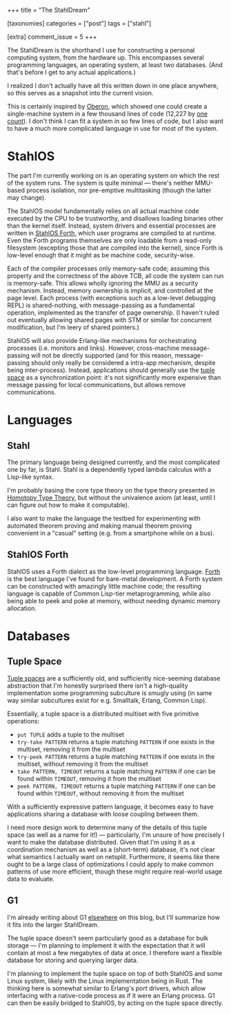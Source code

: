 +++
title = "The StahlDream"

[taxonomies]
categories = ["post"]
tags = ["stahl"]

[extra]
comment_issue = 5
+++

The StahlDream is the shorthand I use for constructing a personal computing system, from the hardware up. This encompasses several programming languages, an operating system, at least two databases. (And that's before I get to any actual applications.)

I realized I don't actually have all this written down in one place anywhere, so this serves as a snapshot into the current vision.

This is certainly inspired by [Oberon](https://en.wikipedia.org/wiki/Oberon_(operating_system)), which showed one could create a single-machine system in a few thousand lines of code (12,227 by [one count](http://www.edm2.com/0608/oberon.html)). I don't think I can fit a system in so few lines of code, but I also want to have a much more complicated language in use for most of the system.

StahlOS
=======

The part I'm currently working on is an operating system on which the rest of the system runs. The system is quite minimal &mdash; there's neither MMU-based process isolation, nor pre-emptive multitasking (though the latter may change).

The StahlOS model fundamentally relies on all actual machine code executed by the CPU to be trustworthy, and disallows loading binaries other than the kernel itself. Instead, system drivers and essential processes are written in [StahlOS Forth](#stahlos-forth), which user programs are compiled to at runtime. Even the Forth programs themselves are only loadable from a read-only filesystem (excepting those that are compiled into the kernel), since Forth is low-level enough that it might as be machine code, security-wise.

Each of the compiler processes only memory-safe code; assuming this property and the correctness of the above TCB, all code the system can run is memory-safe. This allows wholly ignoring the MMU as a security mechanism. Instead, memory ownership is implicit, and controlled at the page level. Each process (with exceptions such as a low-level debugging REPL) is shared-nothing, with message-passing as a fundamental operation, implemented as the transfer of page ownership. (I haven't ruled out eventually allowing shared pages with STM or similar for concurrent modification, but I'm leery of shared pointers.)

StahlOS will also provide Erlang-like mechanisms for orchestrating processes (i.e. monitors and links). However, cross-machine message-passing will not be directly supported (and for this reason, message-passing should only really be considered a intra-app mechanism, despite being inter-process). Instead, applications should generally use the [tuple space](#tuple-space) as a synchronization point: it's not significantly more expensive than message passing for local communications, but allows remove communications.

Languages
=========

Stahl
-----

The primary language being designed currently, and the most complicated one by far, is Stahl. Stahl is a dependently typed lambda calculus with a Lisp-like syntax.

I'm probably basing the core type theory on the type theory presented in [Homotopy Type Theory](https://homotopytypetheory.org/book/), but without the univalence axiom (at least, until I can figure out how to make it computable).

I also want to make the language the testbed for experimenting with automated theorem proving and making manual theorem proving convenient in a "casual" setting (e.g. from a smartphone while on a bus).

StahlOS Forth
-------------

StahlOS uses a Forth dialect as the low-level programming language. [Forth](https://en.wikipedia.org/wiki/Forth_(programming_language)) is the best language I've found for bare-metal development. A Forth system can be constructed with amazingly little machine code; the resulting language is capable of Common Lisp-tier metaprogramming, while also being able to peek and poke at memory, without needing dynamic memory allocation.

Databases
=========

Tuple Space
-----------

[Tuple spaces](https://en.wikipedia.org/wiki/Tuple_space) are a sufficiently old, and sufficiently nice-seeming database abstraction that I'm honestly surprised there isn't a high-quality implementation some programming subculture is smugly using (in same way similar subcultures exist for e.g. Smalltalk, Erlang, Common Lisp).

Essentially, a tuple space is a distributed multiset with five primitive operations:

-	`put TUPLE` adds a tuple to the multiset
-	`try-take PATTERN` returns a tuple matching `PATTERN` if one exists in the multiset, removing it from the multiset
-	`try-peek PATTERN` returns a tuple matching `PATTERN` if one exists in the multiset, without removing it from the multiset
-	`take PATTERN, TIMEOUT` returns a tuple matching `PATTERN` if one can be found within `TIMEOUT`, removing it from the multiset
-	`peek PATTERN, TIMEOUT` returns a tuple matching `PATTERN` if one can be found within `TIMEOUT`, without removing it from the multiset

With a sufficiently expressive pattern language, it becomes easy to have applications sharing a database with loose coupling between them.

I need more design work to determine many of the details of this tuple space (as well as a name for it!) &mdash; particularly, I'm unsure of how precisely I want to make the database distributed. Given that I'm using it as a coordination mechanism as well as a (short-term) database, it's not clear what semantics I actually want on netsplit. Furthermore, it seems like there ought to be a large class of optimizations I could apply to make common patterns of use more efficient, though these might require real-world usage data to evaluate.

G1
--

I'm already writing about G1 [elsewhere](@/g1/2019-12-15-intro.md) on this blog, but I'll summarize how it fits into the larger StahlDream.

The tuple space doesn't seem particularly good as a database for bulk storage &mdash; I'm planning to implement it with the expectation that it will contain at most a few megabytes of data at once. I therefore want a flexible database for storing and querying larger data.

I'm planning to implement the tuple space on top of both StahlOS and some Linux system, likely with the Linux implementation being in Rust. The thinking here is somewhat similar to Erlang's port drivers, which allow interfacing with a native-code process as if it were an Erlang process. G1 can then be easily bridged to StahlOS, by acting on the tuple space directly.
